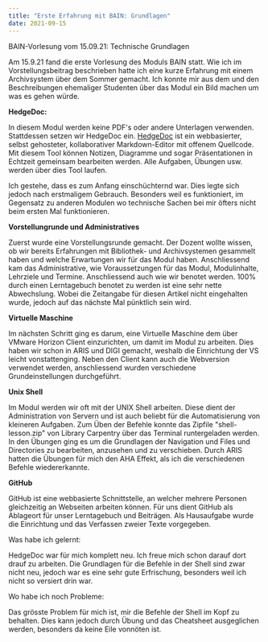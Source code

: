 ```yaml
---
title: "Erste Erfahrung mit BAIN: Grundlagen"
date: 2021-09-15
---
```


<p>BAIN-Vorlesung vom 15.09.21: Technische Grundlagen</p>

<p>Am 15.9.21 fand die erste Vorlesung des Moduls BAIN statt. Wie ich im Vorstellungsbeitrag beschrieben hatte ich eine kurze Erfahrung mit einem Archivsystem über dem Sommer gemacht. Ich konnte mir aus dem und den Beschreibungen ehemaliger Studenten über das Modul ein Bild machen um was es gehen würde.</p>

<p><b>HedgeDoc:</b></p>
<p>In diesem Modul werden keine PDF's oder andere Unterlagen verwenden. Stattdessen setzen wir HedgeDoc ein. <a href="https://hedgedoc.org/#:~:text=HedgeDoc%20(formerly%20known%20as%20CodiMD,they're%20ready%20to%20go.">HedgeDoc</a> ist ein webbasierter, selbst gehosteter, kollaborativer Markdown-Editor mit offenem Quellcode. Mit diesem Tool können Notizen, Diagramme und sogar Präsentationen in Echtzeit gemeinsam bearbeiten werden. Alle Aufgaben, Übungen usw. werden über dies Tool laufen.</p>

<p>Ich gestehe, dass es zum Anfang einschüchternd war. Dies legte sich jedoch nach erstmaligem Gebrauch. Besonders weil es funktioniert, im Gegensatz zu anderen Modulen wo technische Sachen bei mir öfters nicht beim ersten Mal funktionieren.</p>

<p><b>Vorstellungrunde und Administratives</b></p>
<p>Zuerst wurde eine Vorstellungsrunde gemacht. Der Dozent wollte wissen, ob wir bereits Erfahrungen mit Bibliothek- und Archivsystemen gesammelt haben und welche Erwartungen wir für das Modul haben. Anschliessend kam das Administrative, wie Voraussetzungen für das Modul, Modulinhalte, Lehrziele und Termine. Anschliessend auch wie wir benotet werden. 100% durch einen Lerntagebuch benotet zu werden ist eine sehr nette Abwechslung. Wobei die Zeitangabe für diesen Artikel nicht eingehalten wurde, jedoch auf das nächste Mal pünktlich sein wird.</p>

<p><b>Virtuelle Maschine</b></p>
<p>Im nächsten Schritt ging es darum, eine Virtuelle Maschine dem über VMware Horizon Client einzurichten, um damit im Modul zu arbeiten. Dies haben wir schon in ARIS und DIGI gemacht, weshalb die Einrichtung der VS leicht vonstattenging. Neben den Client kann auch die Webversion verwendet werden, anschliessend wurden verschiedene Grundeinstellungen durchgeführt.</p>

<p><b>Unix Shell</b></p>
<p>Im Modul werden wir oft mit der UNIX Shell arbeiten. Diese dient der Administration von Servern und ist auch beliebt für die Automatisierung von kleineren Aufgaben. Zum Üben der Befehle konnte das Zipfile "shell-lesson.zip" von Library Carpentry über das Terminal runtergeladen werden. In den Übungen ging es um die Grundlagen der Navigation und Files und Directories zu bearbeiten, anzusehen und zu verschieben. Durch ARIS hatten die Übungen für mich den AHA Effekt, als ich die verschiedenen Befehle wiedererkannte.</p>

<p><b>GitHub</b></p>
<p>GitHub ist eine webbasierte Schnittstelle, an welcher mehrere Personen gleichzeitig an Webseiten arbeiten können. Für uns dient GitHub als Ablageort für unser Lerntagebuch und Beiträgen. Als Hausaufgabe wurde die Einrichtung und das Verfassen zweier Texte vorgegeben.</p>

<p>Was habe ich gelernt:</p>
<p>HedgeDoc war für mich komplett neu. Ich freue mich schon darauf dort drauf zu arbeiten. Die Grundlagen für die Befehle in der Shell sind zwar nicht neu, jedoch war es eine sehr gute Erfrischung, besonders weil ich nicht so versiert drin war.</p>
<p>Wo habe ich noch Probleme:</p>
<p>Das grösste Problem für mich ist, mir die Befehle der Shell im Kopf zu behalten. Dies kann jedoch durch Übung und das Cheatsheet ausgeglichen werden, besonders da keine Eile vonnöten ist.</p>
